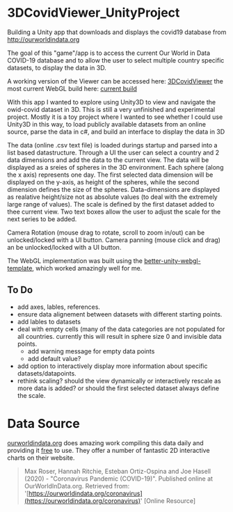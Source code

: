 # 3DCovidViewer_UnityProject
Building a Unity app that downloads and displays the covid19 database from http://ourworldindata.org

The goal of this "game"/app is to access the current Our World in Data COVID-19 database and to allow the user to select multiple country specific datasets, to display the data in 3D. 

A working version of the Viewer can be accessed here: [3DCovidViewer](https://jbkacerovsky.github.io/3DCovidViewer/)
the most current WebGL build here: [current build](https://github.com/JBKacerovsky/3DCovidViewer)

With this app I wanted to explore using Unity3D to view and navigate the owid-covid dataset in 3D. This is still a very unfinished and experimental project. Mostly it is a toy project where I wanted to see whether I could use Unity3D in this way, to load publicly available datasets from an online source, parse the data in c#, and build an interface to display the data in 3D

The data (online .csv text file) is loaded durings startup and parsed into a list based datastructure. Through a UI the user can select a country and 2 data dimensions and add the data to the current view. The data will be displayed as a sreies of spheres in the 3D environment. Each sphere (along the x axis) represents one day. The first selected data dimension will be displayed on the y-axis, as height of the spheres, while the second dimension defines the size of the spheres. Data-dimensions are displayed as realative height/size not as absolute values (to deal with the extremely large range of values). The scale is defined by the first dataset added to thee current view. Two text boxes allow the user to adjust the scale for the next series to be added. 

Camera Rotation (mouse drag to rotate, scroll to zoom in/out) can be unlocked/locked with a UI button. Camera panning (mouse click and drag) an be unlocked/locked with a UI button.

The WebGL implementation was built using the [better-unity-webgl-template](https://github.com/greggman/better-unity-webgl-template), which worked amazingly well for me. 

## To Do
- add axes, lables, references. 
- ensure data alignement between datasets with different starting points. 
- add lables to datasets
- deal with empty cells (many of the data categories are not populated for all countries. currently this will result in sphere size 0 and invisible data points. 
	- add warning message for empty data points
	- add default value?
- add option to interactively display more information about specific datasets/datapoints.  
- rethink scaling? should the view dynamically or interactively rescale as more data is added? or should the first selected dataset always define the scale. 


# Data Source
[ourworldindata.org](https://ourworldindata.org/coronavirus) does amazing work compiling this data daily and providing it [free](https://github.com/owid/covid-19-data/tree/master/public/data) to use. They offer a number of fantastic 2D interactive charts on their website. 

> Max Roser, Hannah Ritchie, Esteban Ortiz-Ospina and Joe Hasell (2020) - "Coronavirus Pandemic (COVID-19)". Published online at OurWorldInData.org. Retrieved from: '[https://ourworldindata.org/coronavirus](https://ourworldindata.org/coronavirus)' [Online Resource] 
